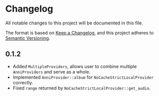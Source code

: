 # Changelog

All notable changes to this project will be documented in this file.

The format is based on [Keep a Changelog](https://keepachangelog.com/en/1.0.0/),
and this project adheres to [Semantic Versioning](https://semver.org/spec/v2.0.0.html).

## 0.1.2

- Added `MultipleProviders`, allows user to combine multiple `AnniProviders` and serve as a whole.
- Implemented `AnniProvider::album` for `NoCacheStrictLocalProvider` correctly.
- Fixed `range` returned by `NoCacheStrictLocalProvider::get_audio`.
